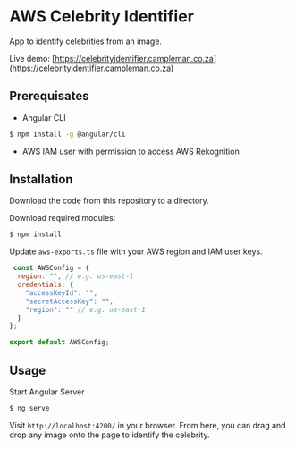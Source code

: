 # AWS Celebrity Identifier

App to identify celebrities from an image.

Live demo: [https://celebrityidentifier.campleman.co.za](https://celebrityidentifier.campleman.co.za)

## Prerequisates

- Angular CLI
```bash
$ npm install -g @angular/cli
```

- AWS IAM user with permission to access AWS Rekognition

## Installation

Download the code from this repository to a directory.

Download required modules:
```bash
$ npm install
```

Update `aws-exports.ts` file with your AWS region and IAM user keys.
```javascript
 const AWSConfig = {
  region: "", // e.g. us-east-1
  credentials: {
    "accessKeyId": "",
    "secretAccessKey": "",
    "region": "" // e.g. us-east-1
  }
};

export default AWSConfig;
```

## Usage

Start Angular Server
```bash
$ ng serve
```

Visit `http://localhost:4200/` in your browser.
From here, you can drag and drop any image onto the page to identify the celebrity.
